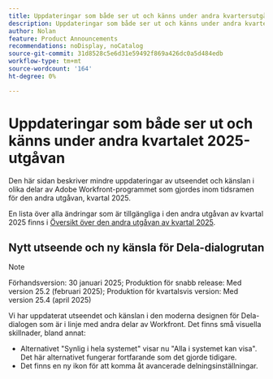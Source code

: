 ```yaml
---
title: Uppdateringar som både ser ut och känns under andra kvartersutgåvan 2025
description: Uppdateringar som både ser ut och känns under andra kvartersutgåvan 2025
author: Nolan
feature: Product Announcements
recommendations: noDisplay, noCatalog
source-git-commit: 31d8528c5e6d31e59492f869a426dc0a5d484edb
workflow-type: tm+mt
source-wordcount: '164'
ht-degree: 0%

---
```


# Uppdateringar som både ser ut och känns under andra kvartalet 2025-utgåvan

Den här sidan beskriver mindre uppdateringar av utseendet och känslan i olika delar av Adobe Workfront-programmet som gjordes inom tidsramen för den andra utgåvan, kvartal 2025.

En lista över alla ändringar som är tillgängliga i den andra utgåvan av kvartal 2025 finns i [Översikt över den andra utgåvan av kvartal 2025](/help/quicksilver/product-announcements/product-releases/25-q2-release-activity/25-q2-release-overview.md).

## Nytt utseende och ny känsla för Dela-dialogrutan

>[!NOTE]
>
>Förhandsversion: 30 januari 2025; Produktion för snabb release: Med version 25.2 (februari 2025); Produktion för kvartalsvis version: Med version 25.4 (april 2025)

Vi har uppdaterat utseendet och känslan i den moderna designen för Dela-dialogen som är i linje med andra delar av Workfront. Det finns små visuella skillnader, bland annat:

* Alternativet &quot;Synlig i hela systemet&quot; visar nu &quot;Alla i systemet kan visa&quot;. Det här alternativet fungerar fortfarande som det gjorde tidigare.
* Det finns en ny ikon för att komma åt avancerade delningsinställningar.
